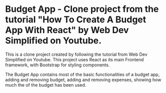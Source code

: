 # Budget App - Clone project from the tutorial "How To Create A Budget App With React" by Web Dev Simplified on Youtube.

This is a clone project created by following the tutorial from Web Dev Simplified on Youtube. This project uses React as its main Frontend framework, with Bootstrap for styling components.

The Budget App contains most of the basic functionalities of a budget app, adding and removing budget, adding and removing expenses, showing how much the of the budget has been used.
